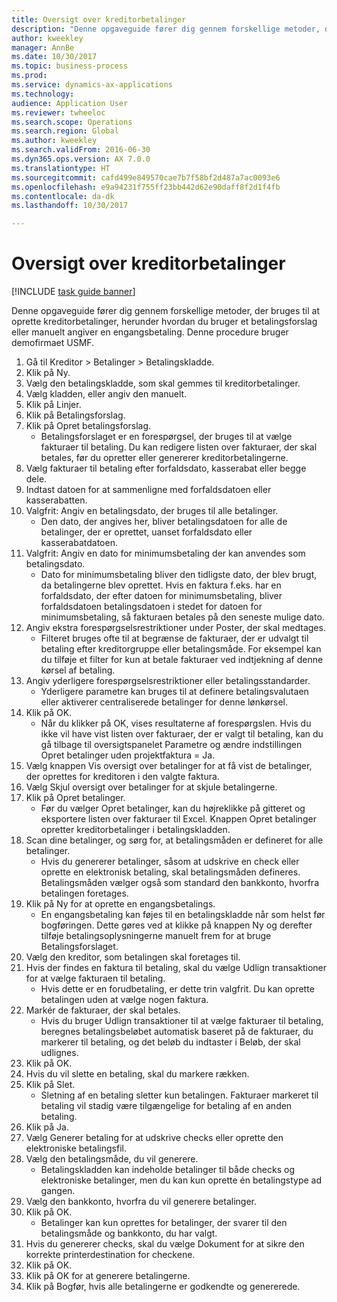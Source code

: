```yaml
--- 
title: Oversigt over kreditorbetalinger
description: "Denne opgaveguide fører dig gennem forskellige metoder, der bruges til at oprette kreditorbetalinger, herunder hvordan du bruger et betalingsforslag eller manuelt angiver en engangsbetaling."
author: kweekley
manager: AnnBe
ms.date: 10/30/2017
ms.topic: business-process
ms.prod: 
ms.service: dynamics-ax-applications
ms.technology: 
audience: Application User
ms.reviewer: twheeloc
ms.search.scope: Operations
ms.search.region: Global
ms.author: kweekley
ms.search.validFrom: 2016-06-30
ms.dyn365.ops.version: AX 7.0.0
ms.translationtype: HT
ms.sourcegitcommit: cafd499e849570cae7b7f58bf2d487a7ac0093e6
ms.openlocfilehash: e9a94231f755ff23bb442d62e90daff8f2d1f4fb
ms.contentlocale: da-dk
ms.lasthandoff: 10/30/2017

---
```

# <a name="vendor-payment-overview"></a>Oversigt over kreditorbetalinger

[!INCLUDE [task guide banner](../../includes/task-guide-banner.md)]

Denne opgaveguide fører dig gennem forskellige metoder, der bruges til at oprette kreditorbetalinger, herunder hvordan du bruger et betalingsforslag eller manuelt angiver en engangsbetaling. Denne procedure bruger demofirmaet USMF.

1. Gå til Kreditor > Betalinger > Betalingskladde.
2. Klik på Ny.
3. Vælg den betalingskladde, som skal gemmes til kreditorbetalinger. 
4. Vælg kladden, eller angiv den manuelt.
5. Klik på Linjer.
6. Klik på Betalingsforslag.
7. Klik på Opret betalingsforslag.
    * Betalingsforslaget er en forespørgsel, der bruges til at vælge fakturaer til betaling. Du kan redigere listen over fakturaer, der skal betales, før du opretter eller genererer kreditorbetalingerne.  
8. Vælg fakturaer til betaling efter forfaldsdato, kasserabat eller begge dele. 
9. Indtast datoen for at sammenligne med forfaldsdatoen eller kasserabatten. 
10. Valgfrit: Angiv en betalingsdato, der bruges til alle betalinger.
    * Den dato, der angives her, bliver betalingsdatoen for alle de betalinger, der er oprettet, uanset forfaldsdato eller kasserabatdatoen.  
11. Valgfrit: Angiv en dato for minimumsbetaling der kan anvendes som betalingsdato.
    * Dato for minimumsbetaling bliver den tidligste dato, der blev brugt, da betalingerne blev oprettet. Hvis en faktura f.eks. har en forfaldsdato, der efter datoen for minimumsbetaling, bliver forfaldsdatoen betalingsdatoen i stedet for datoen for minimumsbetaling, så fakturaen betales på den seneste mulige dato.  
12. Angiv ekstra forespørgselsrestriktioner under Poster, der skal medtages.
    * Filteret bruges ofte til at begrænse de fakturaer, der er udvalgt til betaling efter kreditorgruppe eller betalingsmåde. For eksempel kan du tilføje et filter for kun at betale fakturaer ved indtjekning af denne kørsel af betaling.  
13. Angiv yderligere forespørgselsrestriktioner eller betalingsstandarder. 
    * Yderligere parametre kan bruges til at definere betalingsvalutaen eller aktiverer centraliserede betalinger for denne lønkørsel.  
14. Klik på OK.
    * Når du klikker på OK, vises resultaterne af forespørgslen. Hvis du ikke vil have vist listen over fakturaer, der er valgt til betaling, kan du gå tilbage til oversigtspanelet Parametre og ændre indstillingen Opret betalinger uden projektfaktura = Ja.  
15. Vælg knappen Vis oversigt over betalinger for at få vist de betalinger, der oprettes for kreditoren i den valgte faktura.
16. Vælg Skjul oversigt over betalinger for at skjule betalingerne. 
17. Klik på Opret betalinger.
    * Før du vælger Opret betalinger, kan du højreklikke på gitteret og eksportere listen over fakturaer til Excel. Knappen Opret betalinger opretter kreditorbetalinger i betalingskladden.  
18. Scan dine betalinger, og sørg for, at betalingsmåden er defineret for alle betalinger. 
    * Hvis du genererer betalinger, såsom at udskrive en check eller oprette en elektronisk betaling, skal betalingsmåden defineres. Betalingsmåden vælger også som standard den bankkonto, hvorfra betalingen foretages.  
19. Klik på Ny for at oprette en engangsbetalings.
    * En engangsbetaling kan føjes til en betalingskladde når som helst før bogføringen. Dette gøres ved at klikke på knappen Ny og derefter tilføje betalingsoplysningerne manuelt frem for at bruge Betalingsforslaget.  
20. Vælg den kreditor, som betalingen skal foretages til.
21. Hvis der findes en faktura til betaling, skal du vælge Udlign transaktioner for at vælge fakturaen til betaling.
    * Hvis dette er en forudbetaling, er dette trin valgfrit. Du kan oprette betalingen uden at vælge nogen faktura.  
22. Markér de fakturaer, der skal betales.
    * Hvis du bruger Udlign transaktioner til at vælge fakturaer til betaling, beregnes betalingsbeløbet automatisk baseret på de fakturaer, du markerer til betaling, og det beløb du indtaster i Beløb, der skal udlignes.  
23. Klik på OK.
24. Hvis du vil slette en betaling, skal du markere rækken.
25. Klik på Slet.
    * Sletning af en betaling sletter kun betalingen. Fakturaer markeret til betaling vil stadig være tilgængelige for betaling af en anden betaling.  
26. Klik på Ja.
27. Vælg Generer betaling for at udskrive checks eller oprette den elektroniske betalingsfil.
28. Vælg den betalingsmåde, du vil generere.
    * Betalingskladden kan indeholde betalinger til både checks og elektroniske betalinger, men du kan kun oprette én betalingstype ad gangen.  
29. Vælg den bankkonto, hvorfra du vil generere betalinger.
30. Klik på OK.
    * Betalinger kan kun oprettes for betalinger, der svarer til den betalingsmåde og bankkonto, du har valgt.  
31. Hvis du genererer checks, skal du vælge Dokument for at sikre den korrekte printerdestination for checkene.
32. Klik på OK.
33. Klik på OK for at generere betalingerne.
34. Klik på Bogfør, hvis alle betalingerne er godkendte og genererede. 


